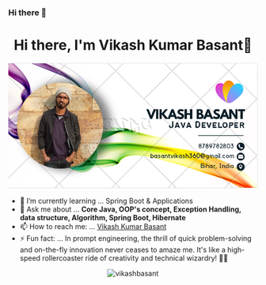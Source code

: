 ### Hi there 👋

<!--
**vikashbasant/vikashbasant** is a ✨ _special_ ✨ repository because its `README.md` (this file) appears on your GitHub profile.
-->


<h1 align="center">Hi there, I'm Vikash Kumar Basant👋</h1>
<img src="https://github.com/vikashbasant/vikashbasant/blob/main/vikash-info.png" alt="Vikash Basant">

- 🌱 I’m currently learning ... <storng>Spring Boot & Applications </storng> 
- 💬 Ask me about ... <strong>Core Java, OOP's concept, Exception Handling, data structure, Algorithm, Spring Boot, Hibernate </strong>
- 📫 How to reach me: ... <a href="https://www.linkedin.com/in/basantvikash360/" target="_blank">Vikash Kumar Basant</a>
- ⚡ Fun fact: ... In prompt engineering, the thrill of quick problem-solving and on-the-fly innovation never ceases to amaze me. It's like a high-speed rollercoaster ride of creativity and technical wizardry! 🎢🚀


  

<p align="center">
  <img src="https://github-readme-stats.vercel.app/api?username=vikashbasant&show_icons=true" alt="vikashbasant">
</p>
<p algin="center">
  <a href="https://www.linkedin.com/in/basantvikash360/" target="_blank">
    <img src="![linkedin-112](https://github.com/vikashbasant/vikashbasant/assets/49556058/3f2960b6-da05-4a82-aa4b-88a9d7a9d3b3)" height="30" width="30>LinkedIn</a>
  
</p>
